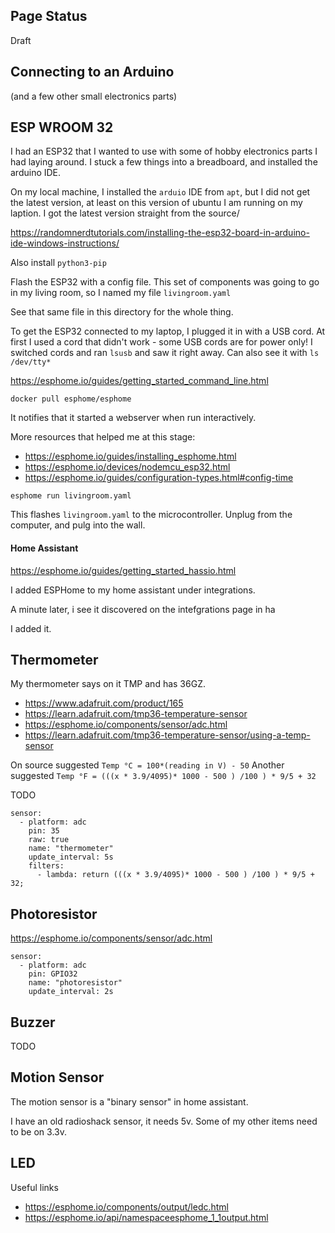 ## Page Status

Draft

## Connecting to an Arduino

(and a few other small electronics parts)

## ESP WROOM 32

I had an ESP32 that I wanted to use with some of hobby electronics parts I had laying around. I stuck a few things into a breadboard, and installed the arduino IDE.

On my local machine, I installed the `arduio` IDE from `apt`, but I did not get the latest version, at least on this version of ubuntu I am running on my laption. I got the latest version straight from the source/

https://randomnerdtutorials.com/installing-the-esp32-board-in-arduino-ide-windows-instructions/

Also install `python3-pip`

Flash the ESP32 with a config file. This set of components was going to go in my living room, so I named my file `livingroom.yaml`

See that same file in this directory for the whole thing.

To get the ESP32 connected to my laptop, I plugged it in with a USB cord. At first I used a cord that didn't work - some USB cords are for power only! I switched cords and ran `lsusb` and saw it right away. Can also see it with `ls /dev/tty*`


https://esphome.io/guides/getting_started_command_line.html

```
docker pull esphome/esphome
```

It notifies that it started a webserver when run interactively.

More resources that helped me at this stage:

- https://esphome.io/guides/installing_esphome.html
- https://esphome.io/devices/nodemcu_esp32.html
- https://esphome.io/guides/configuration-types.html#config-time

`esphome run livingroom.yaml`

This flashes `livingroom.yaml` to the microcontroller.
Unplug from the computer, and pulg into the wall. 

#### Home Assistant

https://esphome.io/guides/getting_started_hassio.html

I added ESPHome to my home assistant under integrations.

A minute later, i see it discovered on the intefgrations page in ha

I added it.

## Thermometer
My thermometer says on it TMP and has 36GZ.
- https://www.adafruit.com/product/165
- https://learn.adafruit.com/tmp36-temperature-sensor
- https://esphome.io/components/sensor/adc.html
- https://learn.adafruit.com/tmp36-temperature-sensor/using-a-temp-sensor

On source suggested `Temp °C = 100*(reading in V) - 50`
Another suggested `Temp °F = (((x * 3.9/4095)* 1000 - 500 ) /100 ) * 9/5 + 32`

TODO

```
sensor:
  - platform: adc
    pin: 35
    raw: true
    name: "thermometer"
    update_interval: 5s
    filters:
      - lambda: return (((x * 3.9/4095)* 1000 - 500 ) /100 ) * 9/5 + 32;
```

## Photoresistor

https://esphome.io/components/sensor/adc.html

```
sensor:
  - platform: adc
    pin: GPIO32
    name: "photoresistor"
    update_interval: 2s
```
  
## Buzzer

TODO

## Motion Sensor

The motion sensor is a "binary sensor" in home assistant.

I have an old radioshack sensor, it needs 5v. Some of my other items need to be on 3.3v.

## LED

Useful links
- https://esphome.io/components/output/ledc.html
- https://esphome.io/api/namespaceesphome_1_1output.html